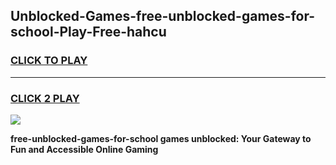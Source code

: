 
## Unblocked-Games-free-unblocked-games-for-school-Play-Free-hahcu
<h3>
<a href="https://premium76.site?title=free-unblocked-games-for-school&ref=18A">CLICK TO PLAY</a></h3>
<hr>

<h3>
<a href="https://premium76.site?title=free-unblocked-games-for-school&ref=18A">CLICK 2 PLAY</a>
  
</h3>

<a href="https://premium76.site?title=free-unblocked-games-for-school&ref=18A"><img src="https://clearcache.store/games.png"></a>


**free-unblocked-games-for-school games unblocked: Your Gateway to Fun and Accessible Online Gaming**
